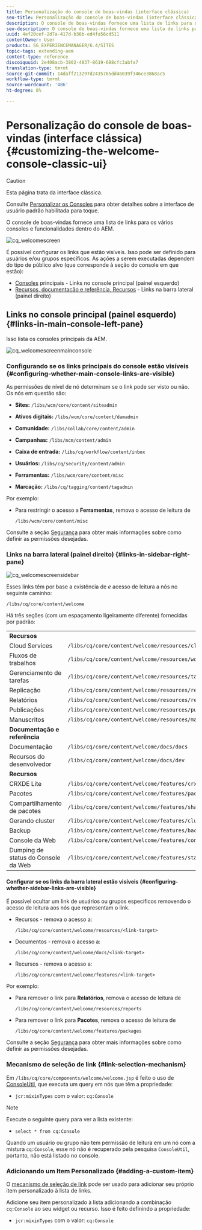 ```yaml
---
title: Personalização do console de boas-vindas (interface clássica)
seo-title: Personalização do console de boas-vindas (interface clássica)
description: O console de boas-vindas fornece uma lista de links para os vários consoles e funcionalidades no AEM
seo-description: O console de boas-vindas fornece uma lista de links para os vários consoles e funcionalidades no AEM
uuid: 4ef20cef-2d7a-417d-b36b-ed4fa56cd511
contentOwner: User
products: SG_EXPERIENCEMANAGER/6.4/SITES
topic-tags: extending-aem
content-type: reference
discoiquuid: 2e408acb-3802-4837-8619-688cfc3abfa7
translation-type: tm+mt
source-git-commit: 14daff213297d2435765dd46039f346ce3868ac5
workflow-type: tm+mt
source-wordcount: '486'
ht-degree: 8%

---
```



# Personalização do console de boas-vindas (interface clássica){#customizing-the-welcome-console-classic-ui}

>[!CAUTION]
>
>Esta página trata da interface clássica.
>
>Consulte [Personalizar os Consoles](/help/sites-developing/customizing-consoles-touch.md) para obter detalhes sobre a interface de usuário padrão habilitada para toque.

O console de boas-vindas fornece uma lista de links para os vários consoles e funcionalidades dentro do AEM.

![cq_welcomescreen](assets/cq_welcomescreen.png)

É possível configurar os links que estão visíveis. Isso pode ser definido para usuários e/ou grupos específicos. As ações a serem executadas dependem do tipo de público alvo (que corresponde à seção do console em que estão):

* [Consoles](#links-in-main-console-left-pane)  principais - Links no console principal (painel esquerdo)
* [Recursos, documentação e referência, Recursos](#links-in-sidebar-right-pane)  - Links na barra lateral (painel direito)

## Links no console principal (painel esquerdo) {#links-in-main-console-left-pane}

Isso lista os consoles principais da AEM.

![cq_welcomescreenmainconsole](assets/cq_welcomescreenmainconsole.png)

### Configurando se os links principais do console estão visíveis {#configuring-whether-main-console-links-are-visible}

As permissões de nível de nó determinam se o link pode ser visto ou não. Os nós em questão são:

* **Sites:** `/libs/wcm/core/content/siteadmin`

* **Ativos digitais:** `/libs/wcm/core/content/damadmin`

* **Comunidade:** `/libs/collab/core/content/admin`

* **Campanhas:** `/libs/mcm/content/admin`

* **Caixa de entrada:** `/libs/cq/workflow/content/inbox`

* **Usuários:** `/libs/cq/security/content/admin`

* **Ferramentas:** `/libs/wcm/core/content/misc`

* **Marcação:** `/libs/cq/tagging/content/tagadmin`

Por exemplo:

* Para restringir o acesso a **Ferramentas**, remova o acesso de leitura de

   `/libs/wcm/core/content/misc`

Consulte a seção [Segurança](/help/sites-administering/security.md) para obter mais informações sobre como definir as permissões desejadas.

### Links na barra lateral (painel direito) {#links-in-sidebar-right-pane}

![cq_welcomescreensidebar](assets/cq_welcomescreensidebar.png)

Esses links têm por base a existência de *e* acesso de leitura a nós no seguinte caminho:

`/libs/cq/core/content/welcome`

Há três seções (com um espaçamento ligeiramente diferente) fornecidas por padrão:

<table> 
 <tbody> 
  <tr> 
   <td><strong>Recursos</strong></td> 
   <td> </td> 
  </tr> 
  <tr> 
   <td> Cloud Services</td> 
   <td><code>/libs/cq/core/content/welcome/resources/cloudservices</code></td> 
  </tr> 
  <tr> 
   <td> Fluxos de trabalhos</td> 
   <td><code>/libs/cq/core/content/welcome/resources/workflows</code></td> 
  </tr> 
  <tr> 
   <td> Gerenciamento de tarefas</td> 
   <td><code>/libs/cq/core/content/welcome/resources/taskmanager</code></td> 
  </tr> 
  <tr> 
   <td> Replicação</td> 
   <td><code>/libs/cq/core/content/welcome/resources/replication</code></td> 
  </tr> 
  <tr> 
   <td> Relatórios</td> 
   <td><code>/libs/cq/core/content/welcome/resources/reports</code></td> 
  </tr> 
  <tr> 
   <td> Publicações</td> 
   <td><code>/libs/cq/core/content/welcome/resources/publishingadmin</code></td> 
  </tr> 
  <tr> 
   <td> Manuscritos</td> 
   <td><code>/libs/cq/core/content/welcome/resources/manuscriptsadmin</code></td> 
  </tr> 
  <tr> 
   <td><strong>Documentação e referência</strong></td> 
   <td> </td> 
  </tr> 
  <tr> 
   <td> Documentação</td> 
   <td><code>/libs/cq/core/content/welcome/docs/docs</code></td> 
  </tr> 
  <tr> 
   <td> Recursos do desenvolvedor</td> 
   <td><code>/libs/cq/core/content/welcome/docs/dev</code></td> 
  </tr> 
  <tr> 
   <td><strong>Recursos</strong></td> 
   <td> </td> 
  </tr> 
  <tr> 
   <td> CRXDE Lite</td> 
   <td><code>/libs/cq/core/content/welcome/features/crxde</code></td> 
  </tr> 
  <tr> 
   <td> Pacotes</td> 
   <td><code>/libs/cq/core/content/welcome/features/packages</code></td> 
  </tr> 
  <tr> 
   <td> Compartilhamento de pacotes</td> 
   <td><code>/libs/cq/core/content/welcome/features/share</code></td> 
  </tr> 
  <tr> 
   <td> Gerando cluster</td> 
   <td><code>/libs/cq/core/content/welcome/features/cluster</code></td> 
  </tr> 
  <tr> 
   <td> Backup</td> 
   <td><code>/libs/cq/core/content/welcome/features/backup</code></td> 
  </tr> 
  <tr> 
   <td> Console da Web<br /> </td> 
   <td><code>/libs/cq/core/content/welcome/features/config</code></td> 
  </tr> 
  <tr> 
   <td> Dumping de status do Console da Web<br /> </td> 
   <td><code>/libs/cq/core/content/welcome/features/statusdump</code></td> 
  </tr> 
 </tbody> 
</table>

#### Configurar se os links da barra lateral estão visíveis {#configuring-whether-sidebar-links-are-visible}

É possível ocultar um link de usuários ou grupos específicos removendo o acesso de leitura aos nós que representam o link.

* Recursos - remova o acesso a:

   `/libs/cq/core/content/welcome/resources/<link-target>`

* Documentos - remova o acesso a:

   `/libs/cq/core/content/welcome/docs/<link-target>`

* Recursos - remova o acesso a:

   `/libs/cq/core/content/welcome/features/<link-target>`

Por exemplo:

* Para remover o link para **Relatórios**, remova o acesso de leitura de

   `/libs/cq/core/content/welcome/resources/reports`

* Para remover o link para **Pacotes**, remova o acesso de leitura de

   `/libs/cq/core/content/welcome/features/packages`

Consulte a seção [Segurança](/help/sites-administering/security.md) para obter mais informações sobre como definir as permissões desejadas.

### Mecanismo de seleção de link {#link-selection-mechanism}

Em `/libs/cq/core/components/welcome/welcome.jsp` é feito o uso de [ConsoleUtil](https://helpx.adobe.com/experience-manager/6-4/sites/developing/using/reference-materials/javadoc/com/day/cq/commons/ConsoleUtil.html), que executa um query em nós que têm a propriedade:

* `jcr:mixinTypes` com o valor:  `cq:Console`

>[!NOTE]
>
>Execute o seguinte query para ver a lista existente:
>
>* `select * from cq:Console`

>



Quando um usuário ou grupo não tem permissão de leitura em um nó com a mistura `cq:Console`, esse nó não é recuperado pela pesquisa `ConsoleUtil`, portanto, não está listado no console.

### Adicionando um Item Personalizado {#adding-a-custom-item}

O [mecanismo de seleção de link](#link-selection-mechanism) pode ser usado para adicionar seu próprio item personalizado à lista de links.

Adicione seu item personalizado à lista adicionando a combinação `cq:Console` ao seu widget ou recurso. Isso é feito definindo a propriedade:

* `jcr:mixinTypes` com o valor:  `cq:Console`

